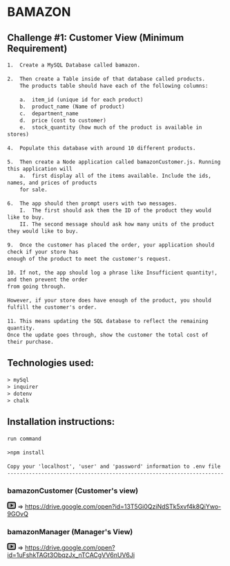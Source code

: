 # BAMAZON

## Challenge #1: Customer View (Minimum Requirement)

    1.  Create a MySQL Database called bamazon.

    2.  Then create a Table inside of that database called products.
        The products table should have each of the following columns:

        a.  item_id (unique id for each product)
        b.  product_name (Name of product)
        c.  department_name
        d.  price (cost to customer)
        e.  stock_quantity (how much of the product is available in stores)

    4.  Populate this database with around 10 different products.

    5.  Then create a Node application called bamazonCustomer.js. Running this application will
        a.  first display all of the items available. Include the ids, names, and prices of products 
        for sale.

    6.  The app should then prompt users with two messages.
        I.  The first should ask them the ID of the product they would like to buy.
        II. The second message should ask how many units of the product they would like to buy.

    9.  Once the customer has placed the order, your application should check if your store has 
    enough of the product to meet the customer's request.

    10. If not, the app should log a phrase like Insufficient quantity!, and then prevent the order 
    from going through.

    However, if your store does have enough of the product, you should fulfill the customer's order.

    11. This means updating the SQL database to reflect the remaining quantity.
    Once the update goes through, show the customer the total cost of their purchase.

## Technologies used:

    > mySql
    > inquirer
    > dotenv
    > chalk

## Installation instructions:

    run command

    >npm install

    Copy your 'localhost', 'user' and 'password' information to .env file
    ----------------------------------------------------------------------

### bamazonCustomer (Customer's view)

<img src="./icons8-play-button-24.png"> => https://drive.google.com/open?id=13T5Gi0QziNdSTk5xvf4k8QiYwo-9GOvQ

### bamazonManager (Manager's View)

<img src="./icons8-play-button-24.png"> => https://drive.google.com/open?id=1uFshkTAGt3ObqzJx_nTCACgVV6nUV6Ji
